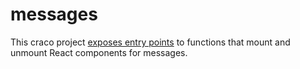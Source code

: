 # messages

This craco project [exposes entry points](./config-overrides.js#L20-L21) to functions that mount and unmount React components for messages.
